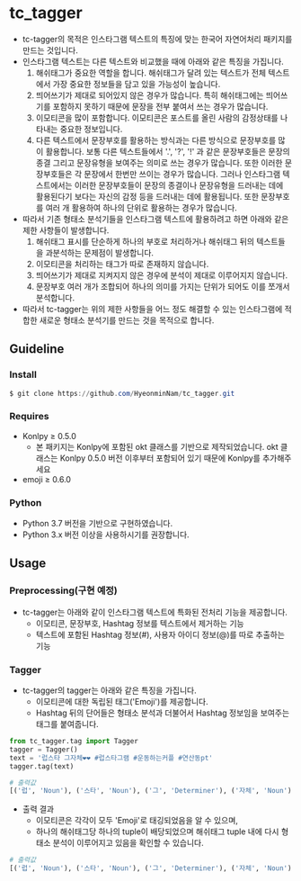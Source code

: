 # tc_tagger

- tc-tagger의 목적은 인스타그램 텍스트의 특징에 맞는 한국어 자연어처리 패키지를 만드는 것입니다.
- 인스타그램 텍스트는 다른 텍스트와 비교했을 때에 아래와 같은 특징을 가집니다.
    1. 해쉬태그가 중요한 역할을 합니다. 해쉬태그가 달려 있는 텍스트가 전체 텍스트에서 가장 중요한 정보들을 담고 있을 가능성이 높습니다.
    2. 띄어쓰기가 제대로 되어있지 않은 경우가 많습니다. 특히 해쉬태그에는 띄어쓰기를 포함하지 못하기 때문에 문장을 전부 붙여서 쓰는 경우가 많습니다.
    3. 이모티콘을 많이 포함합니다. 이모티콘은 포스트를 올린 사람의 감정상태를 나타내는 중요한 정보입니다.
    4. 다른 텍스트에서 문장부호를 활용하는 방식과는 다른 방식으로 문장부호를 많이 활용합니다. 보통 다른 텍스트들에서 '.', '?', '!' 과 같은 문장부호들은 문장의 종결 그리고 문장유형을 보여주는 의미로 쓰는 경우가 많습니다.  또한 이러한 문장부호들은 각 문장에서 한번만 쓰이는 경우가 많습니다. 그러나 인스타그램 텍스트에서는 이러한 문장부호들이 문장의 종결이나 문장유형을 드러내는 데에 활용된다기 보다는 자신의 감정 등을 드러내는 데에 활용됩니다. 또한 문장부호를 여러 개 활용하여 하나의 단위로 활용하는 경우가 많습니다.
- 따라서 기존 형태소 분석기들을 인스타그램 텍스트에 활용하려고 하면 아래와 같은 제한 사항들이 발생합니다.
    1. 해쉬태그 표시를 단순하게 하나의 부호로 처리하거나 해쉬태그 뒤의 텍스트들을 과분석하는 문제점이 발생합니다.
    2. 이모티콘을 처리하는 태그가 따로 존재하지 않습니다.
    3. 띄어쓰기가 제대로 지켜지지 않은 경우에 분석이 제대로 이루어지지 않습니다.
    4. 문장부호 여러 개가 조합되어 하나의 의미를 가지는 단위가 되어도 이를 쪼개서 분석합니다.
- 따라서 tc-tagger는 위의 제한 사항들을 어느 정도 해결할 수 있는 인스타그램에 적합한 새로운 형태소 분석기를 만드는 것을 목적으로 합니다.

## Guideline

### Install

```powershell
$ git clone https://github.com/HyeonminNam/tc_tagger.git
```

### Requires

- Konlpy ≥ 0.5.0
    - 본 패키지는 Konlpy에 포함된 okt 클래스를 기반으로 제작되었습니다. okt 클래스는 Konlpy 0.5.0 버전 이후부터 포함되어 있기 때문에 Konlpy를 추가해주세요
- emoji ≥ 0.6.0

### Python

- Python 3.7 버전을 기반으로 구현하였습니다.
- Python 3.x 버전 이상을 사용하시기를 권장합니다.

## Usage

### Preprocessing(구현 예정)

- tc-tagger는 아래와 같이 인스타그램 텍스트에 특화된 전처리 기능을 제공합니다.
    - 이모티콘, 문장부호, Hashtag 정보를 텍스트에서 제거하는 기능
    - 텍스트에 포함된 Hashtag 정보(#), 사용자 아이디 정보(@)를 따로 추출하는 기능

### Tagger

- tc-tagger의 tagger는 아래와 같은 특징을 가집니다.
    - 이모티콘에 대한 독립된 태그('Emoji')를 제공합니다.
    - Hashtag 뒤의 단어들은 형태소 분석과 더불어서 Hashtag 정보임을 보여주는 태그를 붙여줍니다.

```python
from tc_tagger.tag import Tagger
tagger = Tagger()
text = '럽스타 그자체❤❤ #럽스타그램 #운동하는커플 #연산동pt'
tagger.tag(text)

# 출력값
[('럽', 'Noun'), ('스타', 'Noun'), ('그', 'Determiner'), ('자체', 'Noun'), ('❤', 'Emoji'), ('❤', 'Emoji'), (('럽스타그램', 'Hashtag_Noun'),), (('운동', 'Hashtag_Noun'), ('하는', 'Hashtag_Verb'), ('커플', 'Hashtag_Noun')), (('연산동pt', 'Hashtag_Noun'),)]
```

- 출력 결과
    - 이모티콘은 각각이 모두 'Emoji'로 태깅되었음을 알 수 있으며,
    - 하나의 해쉬태그당 하나의 tuple이 배당되었으며 해쉬태그 tuple 내에 다시 형태소 분석이 이루어지고 있음을 확인할 수 있습니다.

```python
# 출력값
[('럽', 'Noun'), ('스타', 'Noun'), ('그', 'Determiner'), ('자체', 'Noun'), ('❤', 'Emoji'), ('❤', 'Emoji'), (('럽스타그램', 'Hashtag_Noun'),), (('운동', 'Hashtag_Noun'), ('하는', 'Hashtag_Verb'), ('커플', 'Hashtag_Noun')), (('연산동pt', 'Hashtag_Noun'),)]
```
